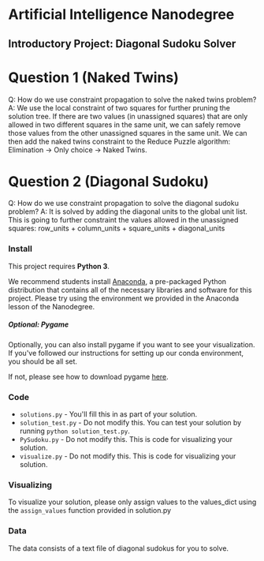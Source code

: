 # Artificial Intelligence Nanodegree
## Introductory Project: Diagonal Sudoku Solver

# Question 1 (Naked Twins)
Q: How do we use constraint propagation to solve the naked twins problem?
A: We use the local constraint of two squares for further pruning the solution tree. If there are two values (in unassigned squares) that are only allowed in two different squares in the same unit, we can safely remove those values from the other unassigned squares in the same unit. We can then add the naked twins constraint to the Reduce Puzzle algorithm:
Elimination -> Only choice -> Naked Twins.

# Question 2 (Diagonal Sudoku)
Q: How do we use constraint propagation to solve the diagonal sudoku problem?
A: It is solved by adding the diagonal units to the global unit list. This is going to further constraint the values allowed in the unassigned squares:
row_units + column_units + square_units + diagonal_units

### Install

This project requires **Python 3**.

We recommend students install [Anaconda](https://www.continuum.io/downloads), a pre-packaged Python distribution that contains all of the necessary libraries and software for this project.
Please try using the environment we provided in the Anaconda lesson of the Nanodegree.

##### Optional: Pygame

Optionally, you can also install pygame if you want to see your visualization. If you've followed our instructions for setting up our conda environment, you should be all set.

If not, please see how to download pygame [here](http://www.pygame.org/download.shtml).

### Code

* `solutions.py` - You'll fill this in as part of your solution.
* `solution_test.py` - Do not modify this. You can test your solution by running `python solution_test.py`.
* `PySudoku.py` - Do not modify this. This is code for visualizing your solution.
* `visualize.py` - Do not modify this. This is code for visualizing your solution.

### Visualizing

To visualize your solution, please only assign values to the values_dict using the ```assign_values``` function provided in solution.py

### Data

The data consists of a text file of diagonal sudokus for you to solve.
